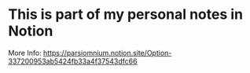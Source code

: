 # This is part of my personal notes in Notion
More Info: https://parsiomnium.notion.site/Option-337200953ab5424fb33a4f37543dfc66